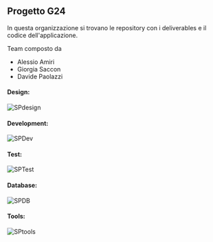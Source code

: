 ## Progetto G24 

In questa organizzazione si trovano le repository con i deliverables e il codice dell'applicazione.

Team composto da
- Alessio Amiri
- Giorgia Saccon
- Davide Paolazzi

#### Design:
![SPdesign](https://skillicons.dev/icons?i=figma)
#### Development:
![SPDev](https://skillicons.dev/icons?i=nextjs,nodejs,react)
#### Test:
![SPTest](https://skillicons.dev/icons?i=jest)
#### Database:
![SPDB](https://skillicons.dev/icons?i=mongodb)
#### Tools:
![SPtools](https://skillicons.dev/icons?i=vscode,git,github)
